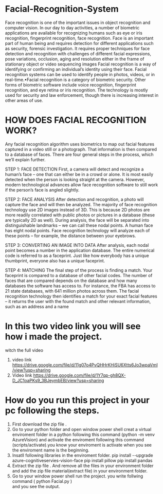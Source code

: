 # Facial-Recognition-System
Face recognition is one of the important issues in object recognition and computer vision. In our day to day activities, a number of biometric applications are available for recognizing humans such as eye or iris recognition, fingerprint recognition, face recognition. Face is an important part of human being and requires detection for different applications such as security, forensic investigation. It requires proper techniques for face detection and recognition with challenges of different facial expressions, pose variations, occlusion, aging and resolution either in the frame of stationary object or video sequencing images Facial recognition is a way of identifying or confirming an individual’s identity using their face. Facial recognition systems can be used to identify people in photos, videos, or in real-time.•Facial recognition is a category of biometric security. Other forms of biometric software include voice recognition, fingerprint recognition, and eye retina or iris recognition. The technology is mostly used for security and law enforcement, though there is increasing interest in other areas of use.

# HOW DOES FACIAL RECOGNITION WORK?
Any facial recognition algorithm uses biometrics to map out facial features captured in a video still or a photograph. That information is then compared to a database of faces. There are four general steps in the process, which we’ll explain further.

STEP 1: FACE DETECTION First, a camera will detect and recognize a human’s face – one that can either be in a crowd or alone. It is most easily detected when the person is looking straight at the camera. However, modern technological advances allow face recognition software to still work if the person’s face is angled slightly.

STEP 2: FACE ANALYSIS After detection and recognition, a photo will capture the face and will then be analyzed. The majority of face recognition technology use 2D images instead of 3D. This is because 2D photos are more readily correlated with public photos or pictures in a database (these are typically 2D as well). During analysis, the face will be separated into distinguishable landmarks – we can call these nodal points. A human face has eight nodal points. Face recognition technology will analyze each of these points – for example, the distance between your eyebrows.

STEP 3: CONVERTING AN IMAGE INTO DATA After analysis, each nodal point becomes a number in the application database. The entire numerical code is referred to as a faceprint. Just like how everybody has a unique thumbprint, everyone also has a unique faceprint.

STEP 4: MATCHING The final step of the process is finding a match. Your faceprint is compared to a database of other facial codes. The number of faces that are compared depends on the database and how many databases the software has access to. For instance, the FBA has access to 21 state databases, with 641 million photos across them. The facial recognition technology then identifies a match for your exact facial features – it returns the user with the found match and other relevant information, such as an address and a name


# In this two video link you will see how i made the project.
witch the full video
1. video link  https://drive.google.com/file/d/11g07o4PvQHHrKHiSU6Xtts6Jo3wpaVmI/view?usp=sharing
2. Video link  https://drive.google.com/file/d/1Y7qp-gh8QX-D_JC1oaPKs9_3BJeymbEB/view?usp=sharing

# How do you run this project in your pc following the steps.
1. First download the zip file .
2. Go to your python folder and open window power shell creat a virtual enviroment folder in a python following this command (python -m venv AzureVision) and activate the enviroment following this command (scripts/activate).you know your enviroment is activate when you see the enviroment name is the beginning.
3. Insatll following  libraries in the enviroment folder.
   pip install --upgrade azure-cognitiveservies-vision-face
   pip install pillow
   pip install pandas
4. Extract the zip file . And remove all the files in your environment folder  and add the zip file material(extract file) in your environment folder.
5. Go to your window power shell run the project. you write follwing command
  ( python Facial.py )  
   and you see the output.
